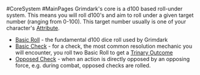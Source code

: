 #CoreSystem #MainPages 
Grimdark's core is a d100 based roll-under system. This means you will roll d100's and aim to roll under a given target number (ranging from 0-100). This target number usually is one of your character's [Attribute](<CoreSystem/Attribute.md>).

* [Basic Roll](<CoreSystem/Basic Roll.md>) - the fundamental d100 dice roll used by Grimdark
* [Basic Check](<CoreSystem/Basic Check.md>) - for a check, the most common resolution mechanic you will encounter, you roll two Basic Roll to get a [Trinary Outcome](<CoreSystem/Trinary Outcome.md>)
* [Opposed Check](<CoreSystem/Opposed Check.md>) - when an action is directly opposed by an opposing force, e.g. during combat, opposed checks are rolled.
